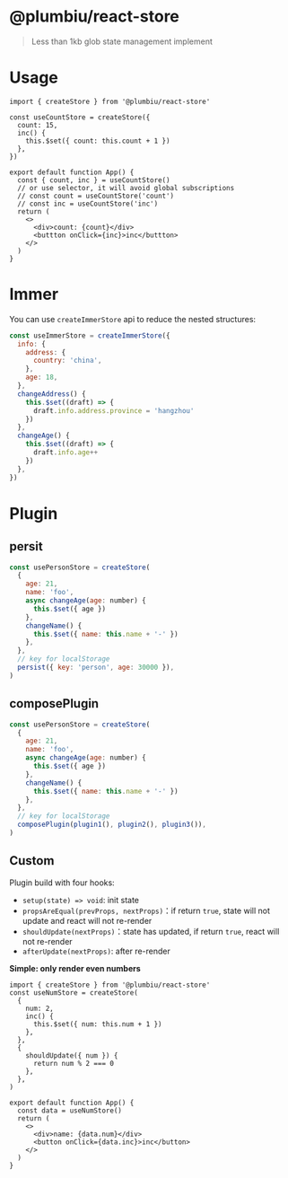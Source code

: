 # @plumbiu/react-store

> Less than 1kb glob state management implement

# Usage

```tsx
import { createStore } from '@plumbiu/react-store'

const useCountStore = createStore({
  count: 15,
  inc() {
    this.$set({ count: this.count + 1 })
  },
})

export default function App() {
  const { count, inc } = useCountStore()
  // or use selector, it will avoid global subscriptions
  // const count = useCountStore('count')
  // const inc = useCountStore('inc')
  return (
    <>
      <div>count: {count}</div>
      <buttton onClick={inc}>inc</buttton>
    </>
  )
}
```

# Immer

You can use `createImmerStore` api to reduce the nested structures:

```jsx
const useImmerStore = createImmerStore({
  info: {
    address: {
      country: 'china',
    },
    age: 18,
  },
  changeAddress() {
    this.$set((draft) => {
      draft.info.address.province = 'hangzhou'
    })
  },
  changeAge() {
    this.$set((draft) => {
      draft.info.age++
    })
  },
})
```

# Plugin

## persit

```js
const usePersonStore = createStore(
  {
    age: 21,
    name: 'foo',
    async changeAge(age: number) {
      this.$set({ age })
    },
    changeName() {
      this.$set({ name: this.name + '-' })
    },
  },
  // key for localStorage
  persist({ key: 'person', age: 30000 }),
)
```

## composePlugin

```js
const usePersonStore = createStore(
  {
    age: 21,
    name: 'foo',
    async changeAge(age: number) {
      this.$set({ age })
    },
    changeName() {
      this.$set({ name: this.name + '-' })
    },
  },
  // key for localStorage
  composePlugin(plugin1(), plugin2(), plugin3()),
)
```

## Custom

Plugin build with four hooks:

- `setup(state) => void`: init state
- `propsAreEqual(prevProps, nextProps)`：if return `true`, state will not update and react will not re-render
- `shouldUpdate(nextProps)`：state has updated, if return `true`, react will not re-render
- `afterUpdate(nextProps)`: after re-render

**Simple: only render even numbers**

```tsx
import { createStore } from '@plumbiu/react-store'
const useNumStore = createStore(
  {
    num: 2,
    inc() {
      this.$set({ num: this.num + 1 })
    },
  },
  {
    shouldUpdate({ num }) {
      return num % 2 === 0
    },
  },
)

export default function App() {
  const data = useNumStore()
  return (
    <>
      <div>name: {data.num}</div>
      <button onClick={data.inc}>inc</button>
    </>
  )
}
```
